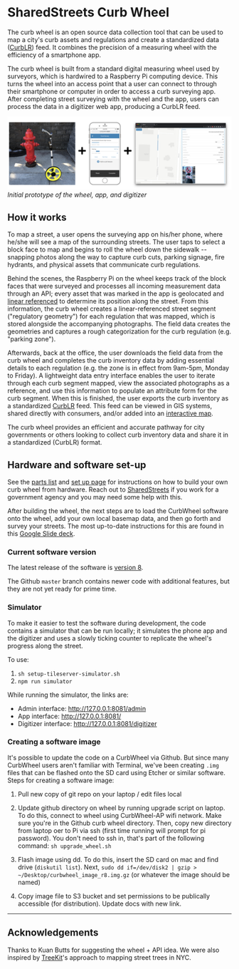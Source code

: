 # SharedStreets Curb Wheel

The curb wheel is an open source data collection tool that can be used to map a city's curb assets and regulations and create a standardized data ([CurbLR](https://www.curblr.org/)) feed. It combines the precision of a measuring wheel with the efficiency of a smartphone app.

The curb wheel is built from a standard digital measuring wheel used by surveyors, which is hardwired to a Raspberry Pi computing device. This turns the wheel into an access point that a user can connect to through their smartphone or computer in order to access a curb surveying app. After completing street surveying with the wheel and the app, users can process the data in a digitizer web app, producing a CurbLR feed.

![](/images/wheel_app_digitizer.png)
*Initial prototype of the wheel, app, and digitizer*

## How it works

To map a street, a user opens the surveying app on his/her phone, where he/she will see a map of the surrounding streets. The user taps to select a block face to map and begins to roll the wheel down the sidewalk -- snapping photos along the way to capture curb cuts, parking signage, fire hydrants, and physical assets that communicate curb regulations.

Behind the scenes, the Raspberry Pi on the wheel keeps track of the block faces that were surveyed and processes all incoming measurement data through an API; every asset that was marked in the app is geolocated and [linear referenced](https://medium.com/sharedstreets/how-the-sharedstreets-referencing-system-works-2097b0d61b52) to determine its position along the street. From this information, the curb wheel creates a linear-referenced street segment ("regulatory geometry") for each regulation that was mapped, which is stored alongside the accompanying photographs. The field data creates the geometries and captures a rough categorization for the curb regulation (e.g. "parking zone").

Afterwards, back at the office, the user downloads the field data from the curb wheel and completes the curb inventory data by adding essential details to each regulation (e.g. the zone is in effect from 9am-5pm, Monday to Friday). A lightweight data entry interface enables the user to iterate through each curb segment mapped, view the associated photographs as a reference, and use this information to populate an attribute form for the curb segment. When this is finished, the user exports the curb inventory as a standardized [CurbLR](https://www.curblr.org/) feed. This feed can be viewed in GIS systems, shared directly with consumers, and/or added into an [interactive map](https://www.curblr.org/).

The curb wheel provides an efficient and accurate pathway for city governments or others looking to collect curb inventory data and share it in a standardized (CurbLR) format.

## Hardware and software set-up

See the [parts list](/PARTS.md) and [set up page](/SETUP.md) for instructions on how to build your own curb wheel from hardware. Reach out to [SharedStreets](mailto:info@sharedstreets.io) if you work for a government agency and you may need some help with this.

After building the wheel, the next steps are to load the CurbWheel software onto the wheel, add your own local basemap data, and then go forth and survey your streets. The most up-to-date instructions for this are found in this [Google Slide deck](https://docs.google.com/presentation/d/17yf7CXPp_n2dldiCTWfH6H_lpq4mqzZ6kTNyTk-0-zw/edit#slide=id.g730b63e36f_0_0).

### Current software version

The latest release of the software is [version 8](https://curblr-www.s3.amazonaws.com/wheel/images/curbwheel_image_r8.img.gz). 

The Github `master` branch contains newer code with additional features, but they are not yet ready for prime time.

### Simulator

To make it easier to test the software during development, the code contains a simulator that can be run locally; it simulates the phone app and the digitizer and uses a slowly ticking counter to replicate the wheel's progress along the street. 

To use:

1. `sh setup-tileserver-simulator.sh`
2. `npm run simulator`


While running the simulator, the links are:
- Admin interface: http://127.0.0.1:8081/admin
- App interface: http://127.0.0.1:8081/
- Digitizer interface: http://127.0.0.1:8081/digitizer

### Creating a software image

It's possible to update the code on a CurbWheel via Github. But since many CurbWheel users aren't familiar with Terminal, we've been creating `.img` files that can be flashed onto the SD card using Etcher or similar software. Steps for creating a software image:

1. Pull new copy of git repo on your laptop / edit files local

2. Update github directory on wheel by running upgrade script on laptop. To do this, connect to wheel using CurbWheel-AP wifi network. Make sure you're in the Github curb wheel directory. Then, copy new directory from laptop oer to Pi via ssh (first time running will prompt for pi password). You don't need to ssh in, that's part of the following command: `sh upgrade_wheel.sh`

3. Flash image using dd. To do this, insert the SD card on mac and find drive (`diskutil list`). Next, `sudo dd if=/dev/disk2 | gzip > ~/Desktop/curbwheel_image_r8.img.gz` (or whatever the image should be named)

4. Copy image file to S3 bucket and set permissions to be publically accessible (for distribution). Update docs with new link.

------

## Acknowledgements

Thanks to Kuan Butts for suggesting the wheel + API idea. We were also inspired by [TreeKit](http://treekit.org/)'s approach to mapping street trees in NYC.

